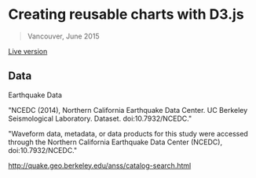 # Creating reusable charts with D3.js

> Vancouver, June 2015

[Live version](http://pnavarrc.github.io/talk-d3-charts/)

## Data

Earthquake Data

"NCEDC (2014), Northern California Earthquake Data Center. UC Berkeley Seismological Laboratory. Dataset. doi:10.7932/NCEDC."

"Waveform data, metadata, or data products for this study were accessed through the Northern California Earthquake Data Center (NCEDC), doi:10.7932/NCEDC."

http://quake.geo.berkeley.edu/anss/catalog-search.html
